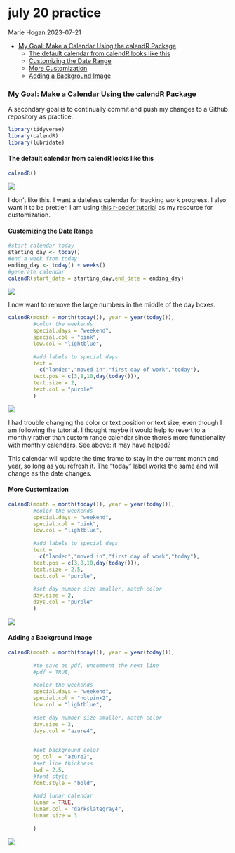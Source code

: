 july 20 practice
================
Marie Hogan
2023-07-21

- <a href="#my-goal-make-a-calendar-using-the-calendr-package"
  id="toc-my-goal-make-a-calendar-using-the-calendr-package">My Goal: Make
  a Calendar Using the calendR Package</a>
  - <a href="#the-default-calendar-from-calendr-looks-like-this"
    id="toc-the-default-calendar-from-calendr-looks-like-this">The default
    calendar from calendR looks like this</a>
  - <a href="#customizing-the-date-range"
    id="toc-customizing-the-date-range">Customizing the Date Range</a>
  - <a href="#more-customization" id="toc-more-customization">More
    Customization</a>
  - <a href="#adding-a-background-image"
    id="toc-adding-a-background-image">Adding a Background Image</a>

### My Goal: Make a Calendar Using the calendR Package

A secondary goal is to continually commit and push my changes to a
Github repository as practice.

``` r
library(tidyverse)
library(calendR)
library(lubridate)
```

#### The default calendar from calendR looks like this

``` r
calendR()
```

![](mh-july-20-23-practice_files/figure-gfm/unnamed-chunk-2-1.png)<!-- -->

I don’t like this. I want a dateless calendar for tracking work
progress. I also want it to be prettier. I am using [this r-coder
tutorial](https://r-coder.com/calendar-plot-r/) as my resource for
customization.

#### Customizing the Date Range

``` r
#start calendar today
starting_day <- today()
#end a week from today
ending_day <- today() + weeks()
#generate calendar
calendR(start_date = starting_day,end_date = ending_day)
```

![](mh-july-20-23-practice_files/figure-gfm/unnamed-chunk-3-1.png)<!-- -->

I now want to remove the large numbers in the middle of the day boxes.

``` r
calendR(month = month(today()), year = year(today()),
        #color the weekends
        special.days = "weekend",
        special.col = "pink",
        low.col = "lightblue",
        
        #add labels to special days
        text = 
          c("landed","moved in","first day of work","today"),
        text.pos = c(3,8,10,day(today())),
        text.size = 2,
        text.col = "purple"
        )
```

![](mh-july-20-23-practice_files/figure-gfm/unnamed-chunk-4-1.png)<!-- -->

I had trouble changing the color or text position or text size, even
though I am following the tutorial. I thought maybe it would help to
revert to a monthly rather than custom range calendar since there’s more
functionality with monthly calendars. See above: it may have helped?

This calendar will update the time frame to stay in the current month
and year, so long as you refresh it. The “today” label works the same
and will change as the date changes.

#### More Customization

``` r
calendR(month = month(today()), year = year(today()),
        #color the weekends
        special.days = "weekend",
        special.col = "pink",
        low.col = "lightblue",
        
        #add labels to special days
        text = 
          c("landed","moved in","first day of work","today"),
        text.pos = c(3,8,10,day(today())),
        text.size = 2.5,
        text.col = "purple",
        
        #set day number size smaller, match color
        day.size = 2,
        days.col = "purple"
        )
```

![](mh-july-20-23-practice_files/figure-gfm/unnamed-chunk-5-1.png)<!-- -->

#### Adding a Background Image

``` r
calendR(month = month(today()), year = year(today()),
        
        #to save as pdf, uncomment the next line
        #pdf = TRUE,
        
        #color the weekends
        special.days = "weekend",
        special.col = "hotpink2",
        low.col = "lightblue",
        
        #set day number size smaller, match color
        day.size = 3,
        days.col = "azure4",
        
        
        #set background color
        bg.col  = "azure2",
        #set line thickness
        lwd = 2.5,
        #font style
        font.style = "bold",
        
        #add lunar calendar
        lunar = TRUE,
        lunar.col = "darkslategray4",
        lunar.size = 3
      
        )
```

![](mh-july-20-23-practice_files/figure-gfm/unnamed-chunk-6-1.png)<!-- -->
